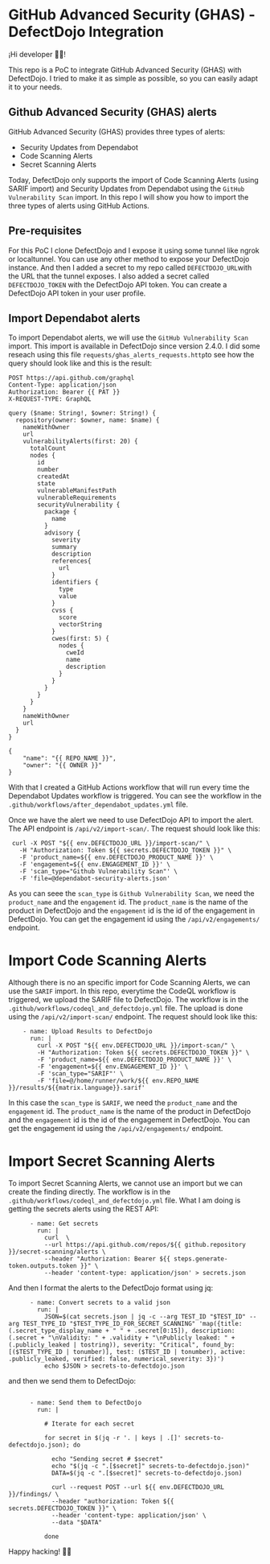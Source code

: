 # GitHub Advanced Security (GHAS) - DefectDojo Integration

¡Hi developer 👋🏻!

This repo is a PoC to integrate GitHub Advanced Security (GHAS) with DefectDojo. I tried to make it as simple as possible, so you can easily adapt it to your needs.

## Github Advanced Security (GHAS) alerts

GitHub Advanced Security (GHAS) provides three types of alerts:

- Security Updates from Dependabot
- Code Scanning Alerts
- Secret Scanning Alerts

Today, DefectDojo only supports the import of Code Scanning Alerts (using SARIF import) and Security Updates from Dependabot using the `GitHub Vulnerability Scan` import. In this repo I will show you how to import the three types of alerts using GitHub Actions.


## Pre-requisites

For this PoC I clone DefectDojo and I expose it using some tunnel like ngrok or localtunnel. You can use any other method to expose your DefectDojo instance. And then I added a secret to my repo called `DEFECTDOJO_URL`with the URL that the tunnel exposes. I also added a secret
called `DEFECTDOJO_TOKEN` with the DefectDojo API token. You can create a DefectDojo API token in your user profile.

## Import Dependabot alerts

To import Dependabot alerts, we will use the `GitHub Vulnerability Scan` import. This import is available in DefectDojo since version 2.4.0. I did some reseach using this file `requests/ghas_alerts_requests.http`to see how the query should look like and this is the result:

```
POST https://api.github.com/graphql
Content-Type: application/json
Authorization: Bearer {{ PAT }}
X-REQUEST-TYPE: GraphQL

query ($name: String!, $owner: String!) {  
  repository(owner: $owner, name: $name) {
    nameWithOwner
    url
    vulnerabilityAlerts(first: 20) {
      totalCount
      nodes {
        id
        number
        createdAt
        state
        vulnerableManifestPath
        vulnerableRequirements        
        securityVulnerability {
          package {
            name
          }
          advisory {
            severity
            summary
            description
            references{
              url
            }
            identifiers {
              type
              value
            }
            cvss {
              score     
              vectorString        
            }
            cwes(first: 5) {              
              nodes {
                cweId
                name
                description
              }
            }
          }
        }        
      }
    }
    nameWithOwner
    url
  }
}

{
    "name": "{{ REPO_NAME }}",
    "owner": "{{ OWNER }}"
}
```

With that I created a GitHub Actions workflow that will run every time the Dependabot Updates workflow is triggered. You can see the workflow in the `.github/workflows/after_dependabot_updates.yml` file.

Once we have the alert we need to use DefectDojo API to import the alert. The API endpoint is `/api/v2/import-scan/`. The request should look like this:

```
 curl -X POST "${{ env.DEFECTDOJO_URL }}/import-scan/" \
   -H "Authorization: Token ${{ secrets.DEFECTDOJO_TOKEN }}" \
   -F 'product_name=${{ env.DEFECTDOJO_PRODUCT_NAME }}' \
   -F 'engagement=${{ env.ENGAGEMENT_ID }}' \
   -F 'scan_type="Github Vulnerability Scan"' \
   -F 'file=@dependabot-security-alerts.json'
```

As you can seee the `scan_type` is `Github Vulnerability Scan`, we need the `product_name` and the `engagement` id. The `product_name` is the name of the product in DefectDojo and the `engagement` id is the id of the engagement in DefectDojo. You can get the engagement id using the `/api/v2/engagements/` endpoint.


# Import Code Scanning Alerts

Although there is no an specific import for Code Scanning Alerts, we can use the `SARIF` import. In this repo, everytime the CodeQL workflow is triggered, we upload the SARIF file to DefectDojo. The workflow is in the `.github/workflows/codeql_and_defectdojo.yml` file. The upload is done using the `/api/v2/import-scan/` endpoint. The request should look like this:

```
    - name: Upload Results to DefectDojo
      run: |
        curl -X POST "${{ env.DEFECTDOJO_URL }}/import-scan/" \
        -H "Authorization: Token ${{ secrets.DEFECTDOJO_TOKEN }}" \
        -F 'product_name=${{ env.DEFECTDOJO_PRODUCT_NAME }}' \
        -F 'engagement=${{ env.ENGAGEMENT_ID }}' \
        -F 'scan_type="SARIF"' \
        -F 'file=@/home/runner/work/${{ env.REPO_NAME }}/results/${{matrix.language}}.sarif'

``` 

In this case the `scan_type` is `SARIF`, we need the `product_name` and the `engagement` id. The `product_name` is the name of the product in DefectDojo and the `engagement` id is the id of the engagement in DefectDojo. You can get the engagement id using the `/api/v2/engagements/` endpoint.

# Import Secret Scanning Alerts

To import Secret Scanning Alerts, we cannot use an import but we can create the finding directly. The workflow is in the `.github/workflows/codeql_and_defectdojo.yml` file. What I am doing is getting the secrets alerts using the REST API:

```
      - name: Get secrets
        run: |
          curl  \
          --url https://api.github.com/repos/${{ github.repository }}/secret-scanning/alerts \
          --header "Authorization: Bearer ${{ steps.generate-token.outputs.token }}" \
          --header 'content-type: application/json' > secrets.json
```

And then I format the alerts to the DefectDojo format using jq:

```
      - name: Convert secrets to a valid json
        run: |
          JSON=$(cat secrets.json | jq -c --arg TEST_ID "$TEST_ID" --arg TEST_TYPE_ID "$TEST_TYPE_ID_FOR_SECRET_SCANNING" 'map({title: (.secret_type_display_name + " " + .secret[0:15]), description: (.secret + "\nValidity: " + .validity + "\nPublicly leaked: " + (.publicly_leaked | tostring)), severity: "Critical", found_by: [($TEST_TYPE_ID | tonumber)], test: ($TEST_ID | tonumber), active: .publicly_leaked, verified: false, numerical_severity: 3})')
          echo $JSON > secrets-to-defectdojo.json

```


and then we send them to DefectDojo:

```

      - name: Send them to DefectDojo
        run: |

          # Iterate for each secret

          for secret in $(jq -r '. | keys | .[]' secrets-to-defectdojo.json); do

            echo "Sending secret # $secret"
            echo "$(jq -c ".[$secret]" secrets-to-defectdojo.json)"
            DATA=$(jq -c ".[$secret]" secrets-to-defectdojo.json)

            curl --request POST --url ${{ env.DEFECTDOJO_URL }}/findings/ \
            --header "authorization: Token ${{ secrets.DEFECTDOJO_TOKEN }}" \
            --header 'content-type: application/json' \
            --data "$DATA"

          done
```

Happy hacking! 🐱‍👤